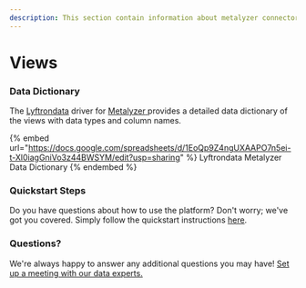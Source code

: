 ```yaml
---
description: This section contain information about metalyzer connector views information
---
```


# Views

### Data Dictionary

The [Lyftrondata](https://www.lyftrondata.com/) driver for [Metalyzer](https://www.lyftrondata.com/integration/Metalyzer/)[ ](https://www.lyftrondata.com/integration/metalyzer/)provides a detailed data dictionary of the views with data types and column names.

{% embed url="https://docs.google.com/spreadsheets/d/1EoQp9Z4ngUXAAPO7n5ei-t-Xl0iagGniVo3z44BWSYM/edit?usp=sharing" %}
Lyftrondata Metalyzer Data Dictionary
{% endembed %}

### Quickstart Steps

Do you have questions about how to use the platform? Don't worry; we've got you covered. Simply follow the quickstart instructions [here](../../../../quickstart-steps.md).

### Questions? <a href="#questions" id="questions"></a>

We're always happy to answer any additional questions you may have! [Set up a meeting with our data experts.](https://www.lyftrondata.com/book-a-meeting/)


